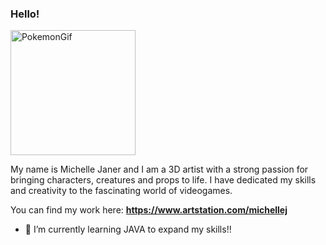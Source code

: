 ### Hello! 

<img src="https://github.com/MichelleJaner/MichelleJaner/assets/56514863/573b1822-3d60-4e24-aa10-4f24ddef951e
" alt="PokemonGif" width="200"/>


My name is Michelle Janer and I am a 3D artist with a strong passion for bringing characters, creatures and props to life.
I have dedicated my skills and creativity to the fascinating world of videogames.

You can find my work here: **https://www.artstation.com/michellej**

- 🌱 I’m currently learning JAVA to expand my skills!!



